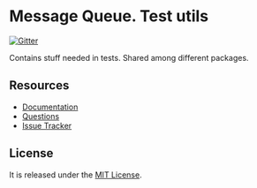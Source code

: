 # Message Queue. Test utils

[![Gitter](https://badges.gitter.im/php-enqueue/Lobby.svg)](https://gitter.im/php-enqueue/Lobby)
 
Contains stuff needed in tests. Shared among different packages.  

## Resources

* [Documentation](https://github.com/php-enqueue/enqueue-dev/blob/master/docs/index.md)
* [Questions](https://gitter.im/php-enqueue/Lobby)
* [Issue Tracker](https://github.com/php-enqueue/enqueue-dev/issues)

## License

It is released under the [MIT License](LICENSE).